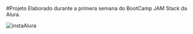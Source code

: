 #Projeto Elaborado durante a primera semana do BootCamp JAM Stack da Alura.


![instaAlura](https://github.com/Eletromaximus/NLW3/blob/master/x.png)
